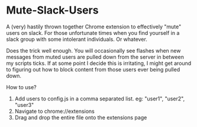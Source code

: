 # Mute-Slack-Users
A (very) hastily thrown together Chrome extension to effectively "mute" users on slack.
For those unfortunate times when you find yourself in a slack group with some intolerant individuals. Or whatever.

Does the trick well enough. You will occasionally see flashes when new messages from muted users are pulled down
from the server in between my scripts ticks. If at some point I decide this is irritating, I might get around to figuring
out how to block content from those users ever being pulled down.

How to use?

1) Add users to config.js in a comma separated list.
  eg: "user1", "user2", "user3"
2) Navigate to chrome://extensions
3) Drag and drop the entire file onto the extensions page
